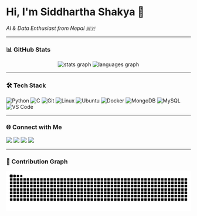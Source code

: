 # Hi, I'm Siddhartha Shakya 👋  
_AI & Data Enthusiast from Nepal 🇳🇵_

---

### 📊 GitHub Stats
<div align="center">
  <img src="https://github-readme-stats.vercel.app/api?username=SiddhuShkya&show_icons=true&include_all_commits=true&count_private=true&theme=github_dark&hide_border=true" height="150" alt="stats graph" />
  <img src="https://github-readme-stats.vercel.app/api/top-langs?username=SiddhuShkya&layout=compact&langs_count=6&theme=github_dark&hide_border=true" height="150" alt="languages graph" />
</div>

---

### 🛠 Tech Stack
<div align="left">
  <img src="https://cdn.jsdelivr.net/gh/devicons/devicon/icons/python/python-original.svg" height="30" alt="Python" />
  <img src="https://cdn.jsdelivr.net/gh/devicons/devicon/icons/c/c-original.svg" height="30" alt="C" />
  <img src="https://cdn.jsdelivr.net/gh/devicons/devicon/icons/git/git-original.svg" height="30" alt="Git" />
  <img src="https://cdn.jsdelivr.net/gh/devicons/devicon/icons/linux/linux-original.svg" height="30" alt="Linux" />
  <img src="https://cdn.jsdelivr.net/gh/devicons/devicon/icons/ubuntu/ubuntu-plain.svg" height="30" alt="Ubuntu" />
  <img src="https://cdn.jsdelivr.net/gh/devicons/devicon/icons/docker/docker-original.svg" height="30" alt="Docker" />
  <img src="https://cdn.jsdelivr.net/gh/devicons/devicon/icons/mongodb/mongodb-original.svg" height="30" alt="MongoDB" />
  <img src="https://cdn.jsdelivr.net/gh/devicons/devicon/icons/mysql/mysql-original.svg" height="30" alt="MySQL" />
  <img src="https://cdn.jsdelivr.net/gh/devicons/devicon/icons/vscode/vscode-original.svg" height="30" alt="VS Code" />
</div>

---

### 🌐 Connect with Me
<div align="left">
  <a href="mailto:siddhuushakyaa@gmail.com"><img src="https://img.shields.io/badge/Gmail-D14836?style=for-the-badge&logo=gmail&logoColor=white" height="30" /></a>
  <a href="https://www.linkedin.com/in/siddhartha-shakya-5665a0236/"><img src="https://img.shields.io/badge/LinkedIn-0077B5?style=for-the-badge&logo=linkedin&logoColor=white" height="30" /></a>
  <a href="https://github.com/SiddhuShkya"><img src="https://img.shields.io/badge/GitHub-181717?style=for-the-badge&logo=github&logoColor=white" height="30" /></a>
  <a href="https://dev.to/SiddhuShkya"><img src="https://img.shields.io/badge/Dev.to-0A0A0A?style=for-the-badge&logo=dev.to&logoColor=white" height="30" /></a>
</div>

---

### 🐍 Contribution Graph
<picture>
  <source media="(prefers-color-scheme: dark)" srcset="https://raw.githubusercontent.com/SiddhuShkya/SiddhuShkya/output/snake.svg?palette=github-dark" />
  <source media="(prefers-color-scheme: light)" srcset="https://raw.githubusercontent.com/SiddhuShkya/SiddhuShkya/output/snake.svg?palette=github-light" />
  <img src="https://raw.githubusercontent.com/SiddhuShkya/SiddhuShkya/output/snake.svg" alt="Snake animation" />
</picture>
